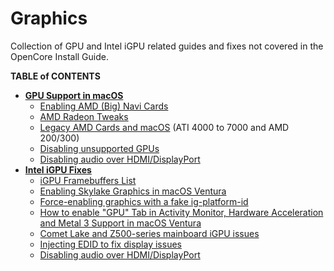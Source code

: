 # Graphics
Collection of GPU and Intel iGPU related guides and fixes not covered in the OpenCore Install Guide.

**TABLE of CONTENTS**

- [**GPU Support in macOS**](https://github.com/5T33Z0/OC-Little-Translated/tree/main/11_Graphics/GPU)
	- [Enabling AMD (Big) Navi Cards](https://github.com/5T33Z0/OC-Little-Translated/tree/main/11_Graphics/GPU/AMD_Navi)
	- [AMD Radeon Tweaks](https://github.com/5T33Z0/OC-Little-Translated/tree/main/11_Graphics/GPU/AMD_Radeon_Tweaks)
	- [Legacy AMD Cards and macOS](https://web.archive.org/web/20170814210930/http://www.rampagedev.com/guides/graphic-cards-injection/) (ATI 4000 to 7000 and AMD 200/300)
	- [Disabling unsupported GPUs](https://github.com/5T33Z0/OC-Little-Translated/tree/main/11_Graphics/GPU/Disabling_unsupported_GPUs)
	- [Disabling audio over HDMI/DisplayPort](https://github.com/5T33Z0/OC-Little-Translated/tree/main/11_Graphics/GPU/Disabling_AppleGFXHDA)
- [**Intel iGPU Fixes**](https://github.com/5T33Z0/OC-Little-Translated/tree/main/11_Graphics/iGPU)
	- [iGPU Framebuffers List](https://github.com/5T33Z0/OC-Little-Translated/blob/main/11_Graphics/iGPU/iGPU_DeviceProperties.md)
	- [Enabling Skylake Graphics in macOS Ventura](https://github.com/5T33Z0/OC-Little-Translated/tree/main/11_Graphics/iGPU/Skylake_Spoofing_macOS13)
	- [Force-enabling graphics with a fake ig-platform-id](https://github.com/5T33Z0/OC-Little-Translated/blob/main/11_Graphics/iGPU/Fake_ig-platform-id.md)
	- [How to enable "GPU" Tab in Activity Monitor, Hardware Acceleration and Metal 3 Support in macOS Ventura](https://github.com/5T33Z0/OC-Little-Translated/tree/main/11_Graphics/GPU_Tab)
	- [Comet Lake and Z500-series mainboard iGPU issues](https://github.com/5T33Z0/OC-Little-Translated/tree/main/11_Graphics/iGPU/Cometlake_Z590#comet-lake-igpu-issues-on-500-series-mainboards)  
	- [Injecting EDID to fix display issues](https://github.com/5T33Z0/OC-Little-Translated/blob/main/11_Graphics/Inject_EDID/README.md#injecting-edid-to-fix-display-issues)
	- [Disabling audio over HDMI/DisplayPort](https://github.com/5T33Z0/OC-Little-Translated/blob/main/11_Graphics/iGPU/iGPU_disable_audio_over_HDMI-DP.md)
